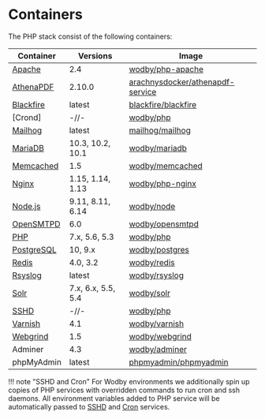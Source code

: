 # Containers 

The PHP stack consist of the following containers:

| Container    | Versions           | Image                              |
| ------------ | ------------------ | ---------------------------------- |
| [Apache]     | 2.4                | [wodby/php-apache]                 |
| [AthenaPDF]  | 2.10.0             | [arachnysdocker/athenapdf-service] |
| [Blackfire]  | latest             | [blackfire/blackfire]              |
| [Crond]      | -//-               | [wodby/php]                        |
| [Mailhog]    | latest             | [mailhog/mailhog]                  |
| [MariaDB]    | 10.3, 10.2, 10.1   | [wodby/mariadb]                    |
| [Memcached]  | 1.5                | [wodby/memcached]                  |
| [Nginx]      | 1.15, 1.14, 1.13   | [wodby/php-nginx]                  |
| [Node.js]    | 9.11, 8.11, 6.14   | [wodby/node]                       |
| [OpenSMTPD]  | 6.0                | [wodby/opensmtpd]                  |
| [PHP]        | 7.x, 5.6, 5.3      | [wodby/php]                        |
| [PostgreSQL] | 10, 9.x            | [wodby/postgres]                   |
| [Redis]      | 4.0, 3.2           | [wodby/redis]                      |
| [Rsyslog]    | latest             | [wodby/rsyslog]                    |
| [Solr]       | 7.x, 6.x, 5.5, 5.4 | [wodby/solr]                       |
| [SSHD]       | -//-               | [wodby/php]                        |
| [Varnish]    | 4.1                | [wodby/varnish]                    |
| [Webgrind]   | 1.5                | [wodby/webgrind]                   |
| Adminer      | 4.3                | [wodby/adminer]                    |
| phpMyAdmin   | latest             | [phpmyadmin/phpmyadmin]            |

!!! note "SSHD and Cron"
    For Wodby environments we additionally spin up copies of PHP services with overridden commands to run cron and ssh daemons. All environment variables added to PHP service will be automatically passed to [SSHD] and [Cron] services.

[Apache]:  ../containers/apache.md
[AthenaPDF]:  ../containers/athenapdf.md
[Blackfire]:  ../containers/blackfire.md
[Cron]:  ../containers/cron.md
[Mailhog]:  ../containers/mailhog.md
[MariaDB]:  ../containers/mariadb.md
[Memcached]:  ../containers/memcached.md
[Nginx]:  ../containers/nginx.md
[Node.js]:  ../containers/node.md
[OpenSMTPD]:  ../containers/opensmtpd.md
[PHP]:  ../containers/php.md
[PostgreSQL]:  ../containers/postgres.md
[Redis]:  ../containers/redis.md
[Rsyslog]:  ../containers/rsyslog.md
[Solr]:  ../containers/solr.md
[SSHD]:  ../containers/ssh.md
[Varnish]:  ../containers/varnish.md
[Webgrind]:  ../containers/webgrind.md

[arachnysdocker/athenapdf-service]: https://hub.docker.com/r/arachnysdocker/athenapdf-service
[blackfire/blackfire]: https://hub.docker.com/r/blackfire/blackfire
[mailhog/mailhog]: https://hub.docker.com/r/mailhog/mailhog
[phpmyadmin/phpmyadmin]: https://hub.docker.com/r/phpmyadmin/phpmyadmin
[wodby/adminer]: https://hub.docker.com/r/wodby/adminer
[wodby/mariadb]: https://github.com/wodby/mariadb
[wodby/memcached]: https://github.com/wodby/memcached
[wodby/node]: https://github.com/wodby/node
[wodby/opensmtpd]: https://github.com/wodby/opensmtpd
[wodby/php-apache]: https://github.com/wodby/php-apache
[wodby/php-nginx]: https://github.com/wodby/php-nginx
[wodby/php]: https://github.com/wodby/php
[wodby/postgres]: https://github.com/wodby/postgres
[wodby/redis]: https://github.com/wodby/redis
[wodby/rsyslog]: https://hub.docker.com/r/wodby/rsyslog
[wodby/solr]: https://github.com/wodby/solr
[wodby/varnish]: https://github.com/wodby/varnish
[wodby/webgrind]: https://hub.docker.com/r/wodby/webgrind
